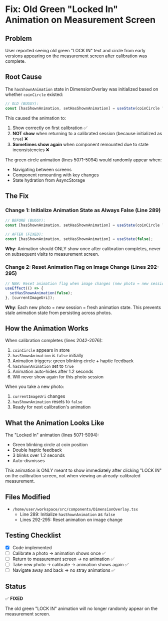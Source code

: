 # Fix: Old Green "Locked In" Animation on Measurement Screen

## Problem
User reported seeing old green "LOCK IN" text and circle from early versions appearing on the measurement screen after calibration was complete.

## Root Cause
The `hasShownAnimation` state in DimensionOverlay was initialized based on whether `coinCircle` existed:

```typescript
// OLD (BUGGY):
const [hasShownAnimation, setHasShownAnimation] = useState(coinCircle ? true : false);
```

This caused the animation to:
1. Show correctly on first calibration ✅
2. **NOT show** when returning to a calibrated session (because initialized as `true`) ❌
3. **Sometimes show again** when component remounted due to state inconsistencies ❌

The green circle animation (lines 5071-5094) would randomly appear when:
- Navigating between screens
- Component remounting with key changes
- State hydration from AsyncStorage

## The Fix

### Change 1: Initialize Animation State as Always False (Line 289)
```typescript
// BEFORE (BUGGY):
const [hasShownAnimation, setHasShownAnimation] = useState(coinCircle ? true : false);

// AFTER (FIXED):
const [hasShownAnimation, setHasShownAnimation] = useState(false);
```

**Why**: Animation should ONLY show once after calibration completes, never on subsequent visits to measurement screen.

### Change 2: Reset Animation Flag on Image Change (Lines 292-295)
```typescript
// NEW: Reset animation flag when image changes (new photo = new session)
useEffect(() => {
  setHasShownAnimation(false);
}, [currentImageUri]);
```

**Why**: Each new photo = new session = fresh animation state. This prevents stale animation state from persisting across photos.

## How the Animation Works

When calibration completes (lines 2042-2076):
1. `coinCircle` appears in store
2. `hasShownAnimation` is `false` initially
3. Animation triggers: green blinking circle + haptic feedback
4. `hasShownAnimation` set to `true`
5. Animation auto-hides after 1.2 seconds
6. Will never show again for this photo session

When you take a new photo:
1. `currentImageUri` changes
2. `hasShownAnimation` resets to `false`
3. Ready for next calibration's animation

## What the Animation Looks Like

The "Locked In" animation (lines 5071-5094):
- Green blinking circle at coin position
- Double haptic feedback
- 3 blinks over 1.2 seconds
- Auto-dismisses

This animation is ONLY meant to show immediately after clicking "LOCK IN" on the calibration screen, not when viewing an already-calibrated measurement.

## Files Modified
- `/home/user/workspace/src/components/DimensionOverlay.tsx`
  - Line 289: Initialize `hasShownAnimation` as `false`
  - Lines 292-295: Reset animation on image change

## Testing Checklist
- [x] Code implemented
- [ ] Calibrate a photo → animation shows once ✅
- [ ] Return to measurement screen → no animation ✅
- [ ] Take new photo → calibrate → animation shows again ✅
- [ ] Navigate away and back → no stray animations ✅

## Status
✅ **FIXED**

The old green "LOCK IN" animation will no longer randomly appear on the measurement screen.
